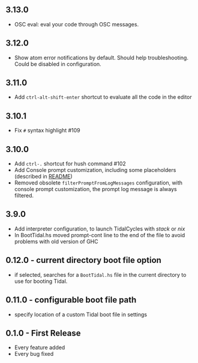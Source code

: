 ## 3.13.0
* OSC eval: eval your code through OSC messages.

## 3.12.0
* Show atom error notifications by default. Should help troubleshooting. Could be disabled in configuration.

## 3.11.0
* Add `ctrl-alt-shift-enter` shortcut to evaluate all the code in the editor

## 3.10.1
* Fix `#` syntax highlight #109

## 3.10.0
* Add `ctrl-.` shortcut for hush command #102
* Add Console prompt customization, including some placeholders (described in [README](README.md))
* Removed obsolete `filterPromptFromLogMessages` configuration, with console prompt customization, the prompt log message is always filtered.

## 3.9.0
* Add interpreter configuration, to launch TidalCycles with *stack* or *nix*
* In BootTidal.hs moved prompt-cont line to the end of the file to avoid problems with old version of GHC

## 0.12.0 - current directory boot file option

* if selected, searches for a `BootTidal.hs` file in the current directory to use for booting Tidal.

## 0.11.0 - configurable boot file path

* specify location of a custom Tidal boot file in settings


## 0.1.0 - First Release
* Every feature added
* Every bug fixed
